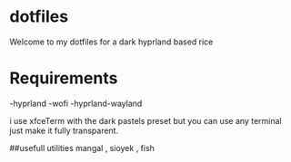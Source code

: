 # dotfiles
Welcome to my dotfiles for a dark hyprland based rice
# Requirements
-hyprland
-wofi
-hyprland-wayland

i use xfceTerm with the dark pastels preset but you can use any terminal just make it fully transparent.

##usefull utilities
mangal , sioyek , fish

